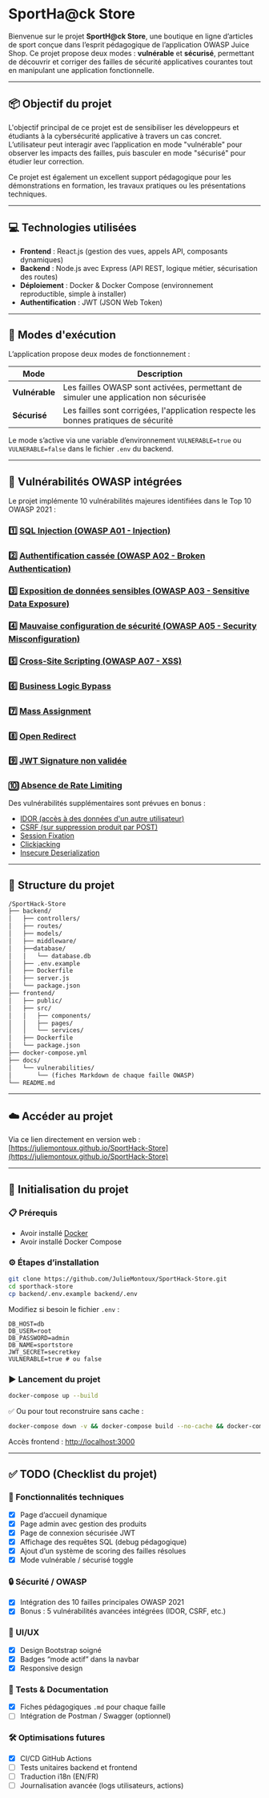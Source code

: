 # SportHa@ck Store

Bienvenue sur le projet **SportH@ck Store**, une boutique en ligne d’articles de sport conçue dans l’esprit pédagogique de l’application OWASP Juice Shop. Ce projet propose deux modes : **vulnérable** et **sécurisé**, permettant de découvrir et corriger des failles de sécurité applicatives courantes tout en manipulant une application fonctionnelle.

---

## 📦 Objectif du projet

L'objectif principal de ce projet est de sensibiliser les développeurs et étudiants à la cybersécurité applicative à travers un cas concret. L’utilisateur peut interagir avec l’application en mode "vulnérable" pour observer les impacts des failles, puis basculer en mode "sécurisé" pour étudier leur correction.

Ce projet est également un excellent support pédagogique pour les démonstrations en formation, les travaux pratiques ou les présentations techniques.

---

## 💻 Technologies utilisées

- **Frontend** : React.js (gestion des vues, appels API, composants dynamiques)
- **Backend** : Node.js avec Express (API REST, logique métier, sécurisation des routes)
- **Déploiement** : Docker & Docker Compose (environnement reproductible, simple à installer)
- **Authentification** : JWT (JSON Web Token)

---

## 🔁 Modes d'exécution

L’application propose deux modes de fonctionnement :

| Mode           | Description                                                                          |
| -------------- | ------------------------------------------------------------------------------------ |
| **Vulnérable** | Les failles OWASP sont activées, permettant de simuler une application non sécurisée |
| **Sécurisé**   | Les failles sont corrigées, l'application respecte les bonnes pratiques de sécurité  |

Le mode s’active via une variable d’environnement `VULNERABLE=true` ou `VULNERABLE=false` dans le fichier `.env` du backend.

---

## 🔐 Vulnérabilités OWASP intégrées

Le projet implémente 10 vulnérabilités majeures identifiées dans le Top 10 OWASP 2021 :

### 1️⃣ [SQL Injection (OWASP A01 - Injection)](docs/vulnerabilities/1_sql-injection.md)

### 2️⃣ [Authentification cassée (OWASP A02 - Broken Authentication)](docs/vulnerabilities/2_broken-authentication.md)

### 3️⃣ [Exposition de données sensibles (OWASP A03 - Sensitive Data Exposure)](docs/vulnerabilities/3_sensitive-data-exposure.md)

### 4️⃣ [Mauvaise configuration de sécurité (OWASP A05 - Security Misconfiguration)](docs/vulnerabilities/4_security-misconfiguration.md)

### 5️⃣ [Cross-Site Scripting (OWASP A07 - XSS)](docs/vulnerabilities/5_xss.md)

### 6️⃣ [Business Logic Bypass](docs/vulnerabilities/6_business-logic-bypass.md)

### 7️⃣ [Mass Assignment](docs/vulnerabilities/7_mass-assignment.md)

### 8️⃣ [Open Redirect](docs/vulnerabilities/8_open-redirect.md)

### 9️⃣ [JWT Signature non validée](docs/vulnerabilities/9_jwt-signature-bypass.md)

### 🔟 [Absence de Rate Limiting](docs/vulnerabilities/10_rate-limiting.md)

Des vulnérabilités supplémentaires sont prévues en bonus :

- [IDOR (accès à des données d'un autre utilisateur)](docs/vulnerabilities/idor.md)
- [CSRF (sur suppression produit par POST)](docs/vulnerabilities/csrf.md)
- [Session Fixation](docs/vulnerabilities/session-fixation.md)
- [Clickjacking](docs/vulnerabilities/clickjacking.md)
- [Insecure Deserialization](docs/vulnerabilities/insecure-deserialization.md)

---

## 📂 Structure du projet

```txt
/SportHack-Store
├── backend/
│   ├── controllers/
│   ├── routes/
│   ├── models/
│   ├── middleware/
│   ├──database/
│   │   └── database.db
│   ├── .env.example
│   ├── Dockerfile
│   ├── server.js
│   └── package.json
├── frontend/
│   ├── public/
│   ├── src/
│   │   ├── components/
│   │   ├── pages/
│   │   └── services/
│   ├── Dockerfile
│   └── package.json
├── docker-compose.yml
├── docs/
│   └── vulnerabilities/
│       └── (fiches Markdown de chaque faille OWASP)
└── README.md
```

---

## ☁️ Accéder au projet

Via ce lien directement en version web : [https://juliemontoux.github.io/SportHack-Store](https://juliemontoux.github.io/SportHack-Store)

---

## 🚀 Initialisation du projet

### 📋 Prérequis

- Avoir installé [Docker](https://www.docker.com/)
- Avoir installé Docker Compose

### ⚙️ Étapes d’installation

```bash
git clone https://github.com/JulieMontoux/SportHack-Store.git
cd sporthack-store
cp backend/.env.example backend/.env
```

Modifiez si besoin le fichier `.env` :

```env
DB_HOST=db
DB_USER=root
DB_PASSWORD=admin
DB_NAME=sportstore
JWT_SECRET=secretkey
VULNERABLE=true # ou false
```

### ▶️ Lancement du projet

```bash
docker-compose up --build
```

✅ Ou pour tout reconstruire sans cache :

```bash
docker-compose down -v && docker-compose build --no-cache && docker-compose up
```

Accès frontend : [http://localhost:3000](http://localhost:3000)

---

## ✅ TODO (Checklist du projet)

### 🔧 Fonctionnalités techniques

- [x] Page d’accueil dynamique
- [x] Page admin avec gestion des produits
- [x] Page de connexion sécurisée JWT
- [x] Affichage des requêtes SQL (debug pédagogique)
- [x] Ajout d’un système de scoring des failles résolues
- [x] Mode vulnérable / sécurisé toggle

### 🔒 Sécurité / OWASP

- [x] Intégration des 10 failles principales OWASP 2021
- [x] Bonus : 5 vulnérabilités avancées intégrées (IDOR, CSRF, etc.)

### 💅 UI/UX

- [x] Design Bootstrap soigné
- [x] Badges “mode actif” dans la navbar
- [x] Responsive design

### 🧪 Tests & Documentation

- [x] Fiches pédagogiques `.md` pour chaque faille
- [ ] Intégration de Postman / Swagger (optionnel)

### 🛠 Optimisations futures

- [x] CI/CD GitHub Actions
- [ ] Tests unitaires backend et frontend
- [ ] Traduction i18n (EN/FR)
- [ ] Journalisation avancée (logs utilisateurs, actions)
